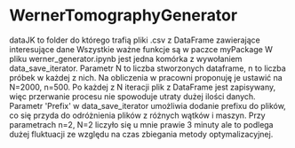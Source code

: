 ﻿# WernerTomographyGenerator

dataJK to folder do którego trafią pliki .csv z DataFrame zawierające interesujące dane
Wszystkie ważne funkcje są w paczce myPackage
W pliku werner_generator.ipynb jest jedna komórka z wywołaniem data_save_iterator. Parametr N to liczba stworzonych dataframe, n to liczba próbek w każdej z nich. Na obliczenia w pracowni proponuję je ustawić na N=2000, n=500. Po każdej z N iteracji plik z DataFrame jest zapisywany, więc przerwanie procesu nie spowoduje utraty dużej ilości danych.
Parametr 'Prefix' w data_save_iterator umożliwia dodanie prefixu do plików, co się przyda do odróżnienia plików z różnych wątków i maszyn.
Przy parametrach n=2, N=2 liczyło się u mnie prawie 3 minuty ale to podlega dużej fluktuacji ze względu na czas zbiegania metody optymalizacyjnej.
